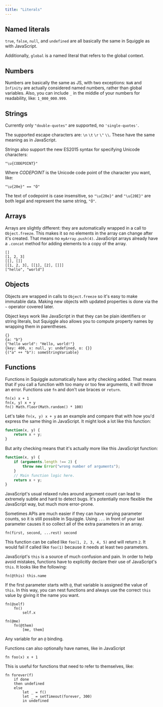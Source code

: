 ```yaml
---
title: "Literals"
---
```


## Named literals

`true`, `false`, `null`, and `undefined` are all basically
the same in Squiggle as with JavaScript.

Additionally, `global` is a named literal that refers to the global context.

## Numbers

Numbers are basically the same as JS, with two exceptions: `NaN` and `Infinity`
are actually considered named numbers, rather than global variables. Also, you
can include `_` in the middle of your numbers for readability, like:
`1_000_000.999`.

## Strings

Currently only `"double-quotes"` are supported, no `'single-quotes'`.

The supported escape characters are: `\n` `\t` `\r` `\"` `\\`. These have the
same meaning as in JavaScript.

Strings also support the new ES2015 syntax for specifying Unicode characters:

```squiggle
"\u{CODEPOINT}"
```

Where *CODEPOINT* is the Unicode code point of the character you want, like:

```squiggle
"\u{20e}" == "Ȏ"
```

The text of codepoint is case insensitive, so `"\u{20e}"` and `"\u{20E}"` are
both legal and represent the same string, `"Ȏ"`.

## Arrays

Arrays are slightly different: they are automatically wrapped in a call to
`Object.freeze`. This makes it so no elements in the array can change after it's
created. That means no `myArray.push(4)`. JavaScript arrays already have a
`.concat` method for adding elements to a copy of the array.

```squiggle
[]
[1, 2, 3]
[[], []]
[[1, 2, 3], [[1], [2], []]]
["hello", "world"]
```

## Objects

Objects are wrapped in calls to `Object.freeze` so it's easy to make immutable
data. Making new objects with updated properties is done via the `~` operator
covered later.

Object keys work like JavaScript in that they can be plain identifiers or string
literals, but Squiggle also allows you to compute property names by wrapping
them in parentheses.

```squiggle
{}
{a: "b"}
{"hello world": "Hello, world!"}
{key: 400, x: null, y: undefined, o: {}}
{("a" ++ "b"): someStringVariable}
```

## Functions

Functions in Squiggle automatically have arity checking added. That means that
if you call a function with too many or too few arguments, it will throw an
error. Functions use `fn` and don't use braces or `return`.

```squiggle
fn(x) x + 1
fn(x, y) x + y
fn() Math.floor(Math.random() * 100)
```

Let's take `fn(x, y) x + y` as an example and compare that with how you'd
express the same thing in JavaScript. It might look a lot like this function:

```javascript
function(x, y) {
    return x + y;
}
```

But arity checking means that it's actually more like this JavaScript function:

```javascript
function(x, y) {
    if (arguments.length !== 2) {
        throw new Error("wrong number of arguments");
    }
    // Main function logic here.
    return x + y;
}
```

JavaScript's usual relaxed rules around argument count can lead to extremely
subtle and hard to detect bugs. It's potentially more flexible the JavaScript
way, but much more error-prone.

Sometimes APIs are much easier if they can have varying parameter counts, so it
is still possible in Squiggle. Using `...` in front of your last parameter
causes it so collect all of the extra parameters in an array.

```squiggle
fn(first, second, ...rest) second
```

This function can be called like `foo(1, 2, 3, 4, 5)` and will return `2`. It
would fail if called like `foo(1)` because it needs at least two parameters.

JavaScript's `this` is a source of much confusion and pain. In order to help
avoid mistakes, functions have to explicitly declare their use of JavaScript's
`this`. It looks like the following:

```squiggle
fn(@this) this.name
```

If the first parameter starts with `@`, that variable is assigned the value of
`this`. In this way, you can nest functions and always use the correct `this`
value by giving it the name you want.

```squiggle
fn(@self)
    fn()
        self.x

fn(@me)
    fn(@them)
        [me, them]
```

Any variable for an `@` binding.

Functions can also optionally have names, like in JavaScript

```squiggle
fn foo(x) x + 1
```

This is useful for functions that need to refer to themselves, like:

```squiggle
fn forever(f)
    if done
    then undefined
    else
        let _ = f()
        let _ = setTimeout(forever, 300)
        in undefined
```
